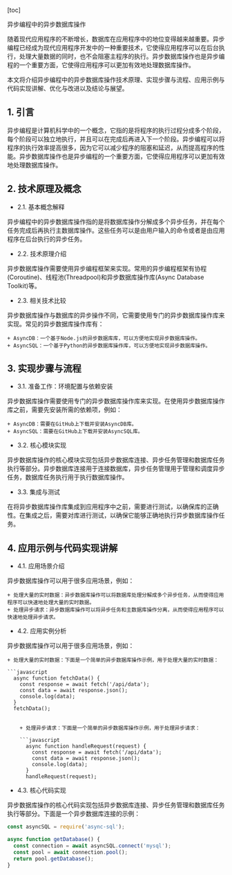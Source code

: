 
[toc]                    
                
                
异步编程中的异步数据库操作

随着现代应用程序的不断增长，数据库在应用程序中的地位变得越来越重要。异步编程已经成为现代应用程序开发中的一种重要技术，它使得应用程序可以在后台执行，处理大量数据的同时，也不会阻塞主程序的执行。异步数据库操作也是异步编程的一个重要方面，它使得应用程序可以更加有效地处理数据库操作。

本文将介绍异步编程中的异步数据库操作技术原理、实现步骤与流程、应用示例与代码实现讲解、优化与改进以及结论与展望。

## 1. 引言

异步编程是计算机科学中的一个概念，它指的是将程序的执行过程分成多个阶段，每个阶段可以独立地执行，并且可以在完成后再进入下一个阶段。异步编程可以将程序的执行效率提高很多，因为它可以减少程序的阻塞和延迟，从而提高程序的性能。异步数据库操作也是异步编程的一个重要方面，它使得应用程序可以更加有效地处理数据库操作。

## 2. 技术原理及概念

- 2.1. 基本概念解释

异步编程中的异步数据库操作指的是将数据库操作分解成多个异步任务，并在每个任务完成后再执行主数据库操作。这些任务可以是由用户输入的命令或者是由应用程序在后台执行的异步任务。

- 2.2. 技术原理介绍

异步数据库操作需要使用异步编程框架来实现。常用的异步编程框架有协程(Coroutine)、线程池(Threadpool)和异步数据库操作库(Async Database Toolkit)等。

- 2.3. 相关技术比较

异步数据库操作与数据库的异步操作不同，它需要使用专门的异步数据库操作库来实现。常见的异步数据库操作库有：

	+ AsyncDB：一个基于Node.js的异步数据库库，可以方便地实现异步数据库操作。
	+ AsyncSQL：一个基于Python的异步数据库操作库，可以方便地实现异步数据库操作。

## 3. 实现步骤与流程

- 3.1. 准备工作：环境配置与依赖安装

异步数据库操作需要使用专门的异步数据库操作库来实现。在使用异步数据库操作库之前，需要先安装所需的依赖项，例如：

	+ AsyncDB：需要在GitHub上下载并安装AsyncDB库。
	+ AsyncSQL：需要在GitHub上下载并安装AsyncSQL库。

- 3.2. 核心模块实现

异步数据库操作的核心模块实现包括异步数据库连接、异步任务管理和数据库任务执行等部分。异步数据库连接用于连接数据库，异步任务管理用于管理和调度异步任务，数据库任务执行用于执行数据库操作。

- 3.3. 集成与测试

在将异步数据库操作库集成到应用程序中之前，需要进行测试，以确保库的正确性。在集成之后，需要对库进行测试，以确保它能够正确地执行异步数据库操作任务。

## 4. 应用示例与代码实现讲解

- 4.1. 应用场景介绍

异步数据库操作可以用于很多应用场景，例如：

	+ 处理大量的实时数据：异步数据库操作可以将数据库处理分解成多个异步任务，从而使得应用程序可以快速地处理大量的实时数据。
	+ 处理异步请求：异步数据库操作可以将异步任务和主数据库操作分离，从而使得应用程序可以快速地处理异步请求。

- 4.2. 应用实例分析

异步数据库操作可以用于很多应用场景，例如：

	+ 处理大量的实时数据：下面是一个简单的异步数据库操作示例，用于处理大量的实时数据：

	```javascript
      async function fetchData() {
        const response = await fetch('/api/data');
        const data = await response.json();
        console.log(data);
      }
      fetchData();
```

	+ 处理异步请求：下面是一个简单的异步数据库操作示例，用于处理异步请求：

	```javascript
      async function handleRequest(request) {
        const response = await fetch('/api/data');
        const data = await response.json();
        console.log(data);
      }
      handleRequest(request);
```

- 4.3. 核心代码实现

异步数据库操作的核心代码实现包括异步数据库连接、异步任务管理和数据库任务执行等部分。下面是一个异步数据库连接的示例：

```javascript
const asyncSQL = require('async-sql');

async function getDatabase() {
  const connection = await asyncSQL.connect('mysql');
  const pool = await connection.pool();
  return pool.getDatabase();
}

```

